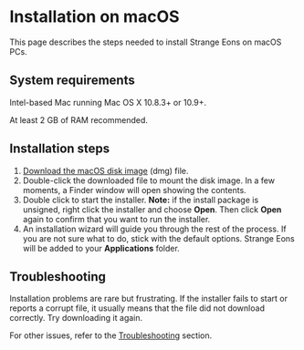 # Installation on macOS

This page describes the steps needed to install Strange Eons on macOS PCs.

## System requirements

Intel-based Mac running Mac OS X 10.8.3+ or 10.9+.

At least 2 GB of RAM recommended.

## Installation steps

1. [Download the macOS disk image](http://cgjennings.ca/eons/download/update.html?platform=osx) (dmg) file.
2. Double-click the downloaded file to mount the disk image. In a few moments, a Finder window will open showing the contents.
3. Double click to start the installer.
   **Note:** if the install package is unsigned, right click the installer and choose **Open**. Then click **Open** again to confirm that you want to run the installer.
4. An installation wizard will guide you through the rest of the process. If you are not sure what to do, stick with the default options. Strange Eons will be added to your **Applications** folder.

## Troubleshooting

Installation problems are rare but frustrating. If the installer fails to start or reports a corrupt file, it usually means that the file did not download correctly. Try downloading it again.

For other issues, refer to the [Troubleshooting](troubleshooting.md) section.